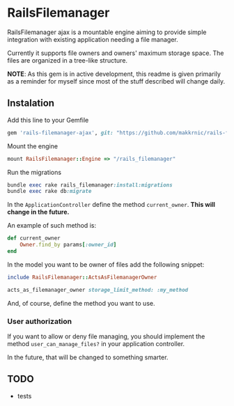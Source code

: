 # RailsFilemanager


RailsFilemanager ajax is a mountable engine aiming to provide simple integration with existing application needing a file manager.

Currently it supports file owners and owners' maximum storage space. The files are organized in a tree-like structure.

**NOTE**: As this gem is in active development, this readme is given primarily as a reminder for myself since most of the stuff described will change daily.

## Instalation

Add this line to your Gemfile

```ruby
gem 'rails-filemanager-ajax', git: "https://github.com/makkrnic/rails-filemanager-ajax.git"
```
  
Mount the engine

```ruby
mount RailsFilemanager::Engine => "/rails_filemanager"
```
    
Run the migrations

```ruby
bundle exec rake rails_filemanager:install:migrations
bundle exec rake db:migrate
```

In the `ApplicationController` define the method `current_owner`. **This will change in the future.**

An example of such method is:
```ruby
def current_owner
    Owner.find_by params[:owner_id]
end
```

In the model you want to be owner of files add the following snippet:

```ruby
include RailsFilemanager::ActsAsFilemanagerOwner

acts_as_filemanager_owner storage_limit_method: :my_method
```

And, of course, define the method you want to use.

### User authorization

If you want to allow or deny file managing, you should implement the method `user_can_manage_files?` in your application controller.

In the future, that will be changed to something smarter.


## TODO
* tests
